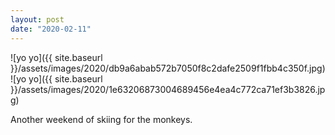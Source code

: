 ```yaml
---
layout: post
date: "2020-02-11"
---
```


![yo yo]({{ site.baseurl }}/assets/images/2020/db9a6abab572b7050f8c2dafe2509f1fbb4c350f.jpg)![yo yo]({{ site.baseurl }}/assets/images/2020/1e63206873004689456e4ea4c772ca71ef3b3826.jpg)

Another weekend of skiing for the monkeys.
